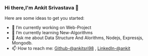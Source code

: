 ### Hi there,I'm Ankit Srivastava 👋

Here are some ideas to get you started:

- 🔭 I’m currently working on Web-Project
- 🌱 I’m currently learning New-Algorithms
- 💬 Ask me about Data Structure And Alorithms, Nodejs, Expressjs, Mongodb.
- 📫 How to reach me: [Github-@ankitsri98](https://github.com/ankitsri98) ,  [LinkedIn-@ankit](https://www.linkedin.com/in/ankit-srivastava-132aa1173/)


